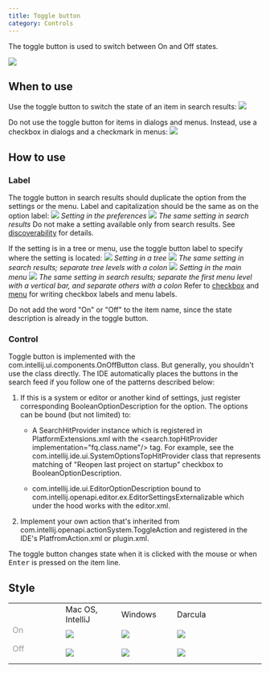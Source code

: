 ```yaml
---
title: Toggle button
category: Controls
---
```

The toggle button is used to switch between On and Off states.

![]({{site.baseurl}}/images/toggle_button/example.png)

## When to use

Use the toggle button to switch the state of an item in search results:
    ![]({{site.baseurl}}/images/toggle_button/example_se.png)


Do not use the toggle button for items in dialogs and menus. Instead, use a checkbox in dialogs and a checkmark in menus:
   ![]({{site.baseurl}}/images/toggle_button/when_to_use_dialog_or_menu.png)


## How to use

### Label
The toggle button in search results should duplicate the option from the settings or the menu. Label and capitalization should be the same as on the option label:
    ![]({{site.baseurl}}/images/toggle_button/label_checkbox.png)
    *Setting in the preferences*
    ![]({{site.baseurl}}/images/toggle_button/label_checkbox_se.png)
    *The same setting in search results*
Do not make a setting available only from search results. See [discoverability]({{site.baseurl}}/principles/Discoverability) for details.

If the setting is in a tree or menu, use the toggle button label to specify where the setting is located:
    ![]({{site.baseurl}}/images/toggle_button/label_tree.png)
*Setting in a tree*
    ![]({{site.baseurl}}/images/toggle_button/label_tree_se.png)
*The same setting in search results; separate tree levels with a colon*
    ![]({{site.baseurl}}/images/toggle_button/label_menu.png)
*Setting in the main menu*
    ![]({{site.baseurl}}/images/toggle_button/label_menu_se.png)
*The same setting in search results; separate the first menu level with a vertical bar, and separate others with a colon*
    Refer to [checkbox]({{site.baseurl}}/controls/checkbox) and [menu]({{site.baseurl}}/controls/menu_list) for writing checkbox labels and menu labels.

Do not add the word "On" or "Off" to the item name, since the state description is already in the toggle button.


### Control
Toggle button is implemented with the com.intellij.ui.components.OnOffButton class. But generally, you shouldn't use the class directly. The IDE automatically places the buttons in the search feed if you follow one of the patterns described below:


1. If this is a system or editor or another kind of settings, just register corresponding BooleanOptionDescription for the option. The options can be bound (but not limited) to:

   - A SearchHitProvider instance which is registered in PlatformExtensions.xml with the <search.topHitProvider implementation="fq.class.name"/> tag. For example, see the com.intellij.ide.ui.SystemOptionsTopHitProvider class that represents matching of "Reopen last project on startup" checkbox to BooleanOptionDescription.

   - com.intellij.ide.ui.EditorOptionDescription bound to com.intellij.openapi.editor.ex.EditorSettingsExternalizable which under the hood works with the editor.xml.
2. Implement your own action that's inherited from com.intellij.openapi.actionSystem.ToggleAction and registered in the IDE's PlatfromAction.xml or plugin.xml.



The toggle button changes state when it is clicked with the mouse or when <kbd>Enter</kbd> is pressed on the item line.


## Style

<table>
<col width="21%">
<col width="22%">
<col width="22%">
<col width="22%">
<col width="22%">
    <tr>
        <td>  </td>
        <td style="margin-left: 20px"> Mac OS, IntelliJ </td>
        <td> Windows </td>
        <td> Darcula </td>
    </tr>
    <tr>
        <td> <p style="color: #999999; margin-top: -5px;"> On </p></td>
        <td> <img src="{{site.baseurl}}/images/toggle_button/on_mac.png" style="margin: -5px 0 0 0"></td>
        <td> <img src="{{site.baseurl}}/images/toggle_button/on_win.png" style="margin: -5px 0 0 0"></td>
        <td> <img src="{{site.baseurl}}/images/toggle_button/on_dark.png" style="margin: -5px 0 0 0"></td>
    </tr>
    <tr>
        <td> <p style="color: #999999; margin-top: -5px;"> Off </p></td>
        <td> <img src="{{site.baseurl}}/images/toggle_button/off_mac.png" style="margin: -5px 0 0 0"></td>
        <td> <img src="{{site.baseurl}}/images/toggle_button/off_win.png" style="margin: -5px 0 0 0"></td>
        <td> <img src="{{site.baseurl}}/images/toggle_button/off_dark.png" style="margin: -5px 0 0 0"></td>
    </tr>
</table>

